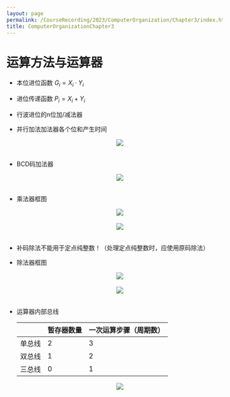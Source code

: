 ```yaml
---
layout: page
permalink: /CourseRecording/2023/ComputerOrganization/Chapter3/index.html
title: ComputerOrganizationChapter3
---
```


# 运算方法与运算器

- 本位进位函数 $G_i = X_i\cdot Y_i$
- 进位传递函数 $P_i = X_i + Y_i$
- 行波进位的n位加/减法器
- 并行加法加法器各个位和产生时间
    
    <div style="display: flex; justify-content: center;">
        <img src="https://cryoushiwo.oss-cn-hangzhou.aliyuncs.com/course-recording/202409072352599.png" style="max-width: 80%; height: auto;">
    </div><br>
    
- BCD码加法器
    
    <div style="display: flex; justify-content: center;">
        <img src="https://cryoushiwo.oss-cn-hangzhou.aliyuncs.com/course-recording/202409072352250.png" style="max-width: 80%; height: auto;">
    </div><br>
    
- 乘法器框图
    
    <div style="display: flex; justify-content: center;">
        <img src="https://cryoushiwo.oss-cn-hangzhou.aliyuncs.com/course-recording/202409072352484.png" style="max-width: 80%; height: auto;">
    </div><br>

    <div style="display: flex; justify-content: center;">
        <img src="https://cryoushiwo.oss-cn-hangzhou.aliyuncs.com/course-recording/202409072353213.png" style="max-width: 80%; height: auto;">
    </div><br>
    
- 补码除法不能用于定点纯整数！（处理定点纯整数时，应使用原码除法）
- 除法器框图

    <div style="display: flex; justify-content: center;">
        <img src="https://cryoushiwo.oss-cn-hangzhou.aliyuncs.com/course-recording/202409072353049.png" style="max-width: 80%; height: auto;">
    </div><br>

    <div style="display: flex; justify-content: center;">
        <img src="https://cryoushiwo.oss-cn-hangzhou.aliyuncs.com/course-recording/202409072353243.png" style="max-width: 80%; height: auto;">
    </div><br>
    
- 运算器内部总线
    
    
   |  |暂存器数量|一次运算步骤（周期数） |
   |---|---|--- |
   |单总线|2|3 |
   |双总线|1|2 |
   |三总线|0|1 |
    
    <div style="display: flex; justify-content: center;">
        <img src="https://cryoushiwo.oss-cn-hangzhou.aliyuncs.com/course-recording/202409072353420.png" style="max-width: 80%; height: auto;">
    </div><br>